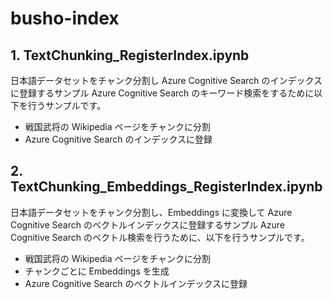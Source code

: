 # busho-index
## 1. TextChunking_RegisterIndex.ipynb
日本語データセットをチャンク分割し Azure Cognitive Search のインデックスに登録するサンプル
Azure Cognitive Search のキーワード検索をするために以下を行うサンプルです。

- 戦国武将の Wikipedia ページをチャンクに分割
- Azure Cognitive Search のインデックスに登録

## 2. TextChunking_Embeddings_RegisterIndex.ipynb
日本語データセットをチャンク分割し、Embeddings に変換して Azure Cognitive Search のベクトルインデックスに登録するサンプル
Azure Cognitive Search のベクトル検索を行うために、以下を行うサンプルです。

- 戦国武将の Wikipedia ページをチャンクに分割
- チャンクごとに Embeddings を生成
- Azure Cognitive Search のベクトルインデックスに登録

